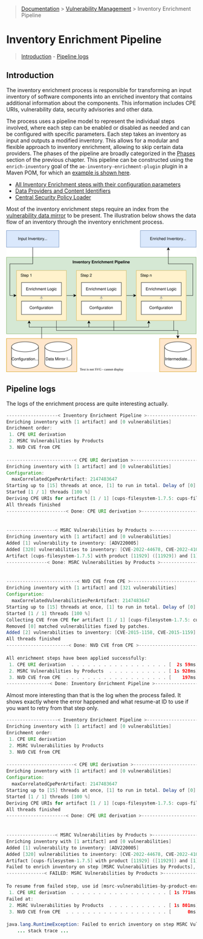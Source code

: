 > [Documentation](../../README.md) >
> [Vulnerability Management](../vulnerability-management.md) >
> Inventory Enrichment Pipeline

# Inventory Enrichment Pipeline

> [Introduction](#introduction) -
> [Pipeline logs](#pipeline-logs)

## Introduction

The inventory enrichment process is responsible for transforming an input inventory of software components into an
enriched inventory that contains additional information about the components.
This information includes CPE URIs, vulnerability data, security advisories and other data.

The process uses a pipeline model to represent the individual steps involved, where each step can be enabled or disabled
as needed and can be configured with specific parameters.
Each step takes an inventory as input and outputs a modified inventory.
This allows for a modular and flexible approach to inventory enrichment, allowing to skip certain data providers.
The phases of the pipeline are broadly categorized in the [Phases](../vulnerability-management.md#phases)
section of the previous chapter.
This pipeline can be constructed using the `enrich-inventory` goal of the `ae-inventory-enrichment-plugin` plugin
in a Maven POM, for which an [example is shown here](inventory-enrichment-steps.md).

- [All Inventory Enrichment steps with their configuration parameters](inventory-enrichment-steps.md)
- [Data Providers and Content Identifiers](content-identifiers.md)
- [Central Security Policy Loader](central-security-policy-loader.md)

Most of the inventory enrichment steps require an index from the
[vulnerability data mirror](../data-mirror/vulnerability-data-mirror.md) to be present.
The illustration below shows the data flow of an inventory through the inventory enrichment process.

![Inventory Enrichment Pipeline Overview](inventory-enrichment-overview.svg)

## Pipeline logs

The logs of the enrichment process are quite interesting actually.

```java
-------------------< Inventory Enrichment Pipeline >--------------------
Enriching inventory with [1 artifact] and [0 vulnerabilities]
Enrichment order:
 1. CPE URI derivation
 2. MSRC Vulnerabilities by Products
 3. NVD CVE from CPE

-------------------------< CPE URI derivation >-------------------------
Enriching inventory with [1 artifact] and [0 vulnerabilities]
Configuration:
  maxCorrelatedCpePerArtifact: 2147483647
Starting up to [15] threads at once, [1] to run in total. Delay of [0] between each thread and [0] between each batch
Started [1 / 1] threads [100 %]
Deriving CPE URIs for artifact [1 / 1] [cups-filesystem-1.7.5: cups-filesystem 1.7.5]
All threads finished
----------------------< Done: CPE URI derivation >----------------------


------------------< MSRC Vulnerabilities by Products >------------------
Enriching inventory with [1 artifact] and [0 vulnerabilities]
Added [1] vulnerability to inventory: [ADV220005]
Added [320] vulnerabilities to inventory: [CVE-2022-44678, CVE-2022-41047, CVE-2022-44677, CVE-2022-41048, CVE-2022-44676, CVE-2022-41045, CVE-2022-44675, CVE-2023-21527, CVE-2022-41049, CVE-2022-44679, ...
Artifact [cups-filesystem-1.7.5] with product [11929] ([11929]) and [1] KB has [320 vulnerabilities] [1 advisories] [331 fixed by KB] from [652 & 649 -> 652] vulnerabilities/advisories
---------------< Done: MSRC Vulnerabilities by Products >---------------


--------------------------< NVD CVE from CPE >--------------------------
Enriching inventory with [1 artifact] and [321 vulnerabilities]
Configuration:
  maxCorrelatedVulnerabilitiesPerArtifact: 2147483647
Starting up to [15] threads at once, [1] to run in total. Delay of [0] between each thread and [0] between each batch
Started [1 / 1] threads [100 %]
Collecting CVE from CPE for artifact [1 / 1] [cups-filesystem-1.7.5: cups-filesystem 1.7.5]
Removed [0] matched vulnerabilities fixed by patches.
Added [2] vulnerabilities to inventory: [CVE-2015-1158, CVE-2015-1159]
All threads finished
-----------------------< Done: NVD CVE from CPE >-----------------------

All enrichment steps have been applied successfully:
 1. CPE URI derivation  . . . . . . . . . . . . . . . . . . [  2s 59ms]
 2. MSRC Vulnerabilities by Products  . . . . . . . . . . . [ 1s 928ms]
 3. NVD CVE from CPE  . . . . . . . . . . . . . . . . . . . [    197ms]
----------------< Done: Inventory Enrichment Pipeline >-----------------
```

Almost more interesting than that is the log when the process failed. It shows exactly where the error happened and
what resume-at ID to use if you want to retry from that step only.

```java
-------------------< Inventory Enrichment Pipeline >--------------------
Enriching inventory with [1 artifact] and [0 vulnerabilities]
Enrichment order:
 1. CPE URI derivation
 2. MSRC Vulnerabilities by Products
 3. NVD CVE from CPE

-------------------------< CPE URI derivation >-------------------------
Enriching inventory with [1 artifact] and [0 vulnerabilities]
Configuration:
  maxCorrelatedCpePerArtifact: 2147483647
Starting up to [15] threads at once, [1] to run in total. Delay of [0] between each thread and [0] between each batch
Started [1 / 1] threads [100 %]
Deriving CPE URIs for artifact [1 / 1] [cups-filesystem-1.7.5: cups-filesystem 1.7.5]
All threads finished
----------------------< Done: CPE URI derivation >----------------------


------------------< MSRC Vulnerabilities by Products >------------------
Enriching inventory with [1 artifact] and [0 vulnerabilities]
Added [1] vulnerability to inventory: [ADV220005]
Added [320] vulnerabilities to inventory: [CVE-2022-44678, CVE-2022-41047, CVE-2022-44677, CVE-2022-41048, CVE-2022-44676, CVE-2022-41045, CVE-2022-44675, CVE-2023-21527, CVE-2022-41049,
Artifact [cups-filesystem-1.7.5] with product [11929] ([11929]) and [1] KB has [320 vulnerabilities] [1 advisories] [331 fixed by KB] from [652 & 649 -> 652] vulnerabilities/advisories
Failed to enrich inventory on step [MSRC Vulnerabilities by Products], see stack trace below for more information.
--------------< FAILED: MSRC Vulnerabilities by Products >--------------

To resume from failed step, use id [msrc-vulnerabilities-by-product-enrichment]
 1. CPE URI derivation  . . . . . . . . . . . . . . . . . . [ 1s 771ms]
Failed at:
 2. MSRC Vulnerabilities by Products  . . . . . . . . . . . [ 1s 801ms]
 3. NVD CVE from CPE  . . . . . . . . . . . . . . . . . . . [      0ms]

java.lang.RuntimeException: Failed to enrich inventory on step MSRC Vulnerabilities by Products
    ... stack trace ...
```
